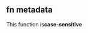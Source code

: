 
<p id="jyf98ZjvdJarRAiGNC7LKB">

## fn metadata

</p>

<p id="k14LVRkG6WBV5FwjNhmwhY">

This function is**case-sensitive**

</p>

